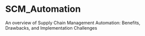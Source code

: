 # SCM_Automation
An overview of Supply Chain Management Automation: Benefits,  Drawbacks, and Implementation Challenges
